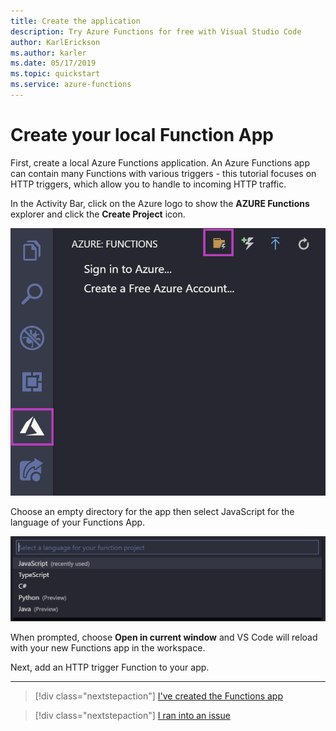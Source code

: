 ```yaml
---
title: Create the application
description: Try Azure Functions for free with Visual Studio Code
author: KarlErickson
ms.author: karler
ms.date: 05/17/2019
ms.topic: quickstart
ms.service: azure-functions
---
```

# Create your local Function App

First, create a local Azure Functions application. An Azure Functions app can contain many Functions with various triggers - this tutorial focuses on HTTP triggers, which allow you to handle to incoming HTTP traffic.

In the Activity Bar, click on the Azure logo to show the **AZURE Functions** explorer and click the **Create Project** icon.

![Create Local App](./media/tutorial-javascript-vscode/create-function-app-project.png)

Choose an empty directory for the app then select JavaScript for the language of your Functions App.

![Select Language](./media/tutorial-javascript-vscode/create-function-app-project-language.png)

When prompted, choose **Open in current window** and VS Code will reload with your new Functions app in the workspace.

Next, add an HTTP trigger Function to your app.

----

> [!div class="nextstepaction"]
> [I've created the Functions app](./tutorial-javascript-vscode-create-function.md)

> [!div class="nextstepaction"]
> [I ran into an issue](https://www.research.net/r/PWZWZ52?tutorial=node-deployment-azurefunctions&step=create-app)
